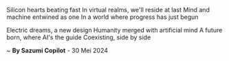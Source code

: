 Silicon hearts beating fast
In virtual realms, we'll reside at last
Mind and machine entwined as one
In a world where progress has just begun

Electric dreams, a new design
Humanity merged with artificial mind
A future born, where AI's the guide
Coexisting, side by side

~ <b>By Sazumi Copilot</b> - 30 Mei 2024